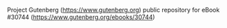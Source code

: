 Project Gutenberg (https://www.gutenberg.org) public repository for eBook #30744 (https://www.gutenberg.org/ebooks/30744)
